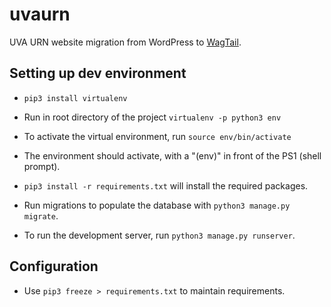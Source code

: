# uvaurn
UVA URN website migration from WordPress to [WagTail](https://wagtail.io/).

## Setting up dev environment ##

* `pip3 install virtualenv`

* Run in root directory of the project
`virtualenv -p python3 env`

* To activate the virtual environment, run
`source env/bin/activate`

* The environment should activate, with a "(env)" in front of the PS1 (shell prompt).

* `pip3 install -r requirements.txt` will install the required packages.

* Run migrations to populate the database with `python3 manage.py migrate`.

* To run the development server, run `python3 manage.py runserver`.

## Configuration ##

* Use `pip3 freeze > requirements.txt` to maintain requirements.
